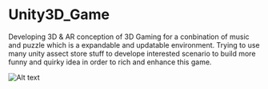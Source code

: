 # Unity3D_Game
Developing 3D & AR conception of 3D Gaming for a conbination of music and puzzle 
which is a expandable and updatable environment.
Trying to use many unity assect store stuff to develope interested scenario to build more funny and quirky idea
in order to rich and enhance this game.

![Alt text](https://drive.google.com/file/d/0B57v1P-kz6cBakxRVml4d2pXS0k/view?usp=sharing&resourcekey=0-ufzfkVIOCRsM0557xCOR3Q)
